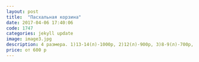 ```yaml
---
layout: post
title:  "Пасхальная корзина"
date: 2017-04-06 17:40:06
code: 1747
categories: jekyll update
image: image3.jpg
description: 4 размера. 1)13-14(л)-1000р, 2)12(л)-900р, 3)8-9(л)-700р, 4)5(л)-600р
price: от 600 р
---
```


